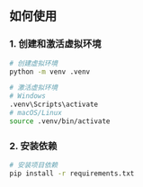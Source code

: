 ## 如何使用

### 1. 创建和激活虚拟环境

```bash
# 创建虚拟环境
python -m venv .venv

# 激活虚拟环境
# Windows
.venv\Scripts\activate
# macOS/Linux
source .venv/bin/activate
```

### 2. 安装依赖

```bash
# 安装项目依赖
pip install -r requirements.txt
```